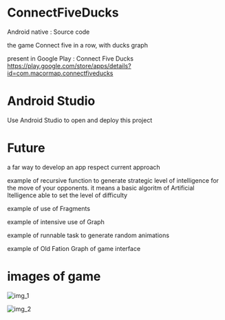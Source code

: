 # ConnectFiveDucks
Android native : Source code 

the game Connect five in a row, with ducks graph

present in Google Play : Connect Five Ducks
https://play.google.com/store/apps/details?id=com.macormap.connectfiveducks

# Android Studio
Use Android Studio to open and deploy this project

# Future 
a far way to develop an app respect current approach

example of recursive function to generate strategic level of intelligence for the move of your opponents.
it means a basic algoritm of Artificial Itelligence able to set the level of difficulty

example of use of Fragments

example of intensive use of Graph

example of runnable task to generate random animations

example of Old Fation Graph of game interface

# images of game

![img_1](https://user-images.githubusercontent.com/31183408/34081632-4606e0a6-e350-11e7-9705-2bd90f40c390.png)

![img_2](https://user-images.githubusercontent.com/31183408/34081634-4a850f7c-e350-11e7-9eba-9c6d6af80ecf.png)
